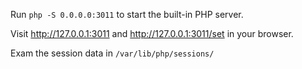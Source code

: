 Run `php -S 0.0.0.0:3011` to start the built-in PHP server.

Visit http://127.0.0.1:3011 and http://127.0.0.1:3011/set in your browser.

Exam the session data in `/var/lib/php/sessions/`
